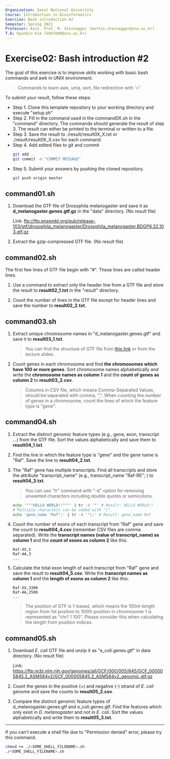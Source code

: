 ```yaml
---
Organization: Seoul National University
Course: Introduction to Bioinformatics
Exercise: Bash introduction #2
Semester: Spring 2021
Professor: Asst. Prof. M. Steinegger (martin.steinegger@snu.ac.kr)
T.A: Hyunbin Kim (khb7840@snu.ac.kr)
---
```


# Exercise02: Bash introduction #2

The goal of this exercise is to improve skills working with basic bash commands and awk in UNIX environment.

> Commands to learn
> awk, uniq, sort, file redirection with '>'

To submit your result, follow these steps:

- Step 1. Clone this template repository to your working directory and execute "setup.sh"
- Step 2. Fill in the command used in the command0X.sh in the "command" directory. The commands should generate the result of step 3. The result can either be printed to the terminal or written to a file.
- Step 3. Save the result to ./result/result0X_X.txt or ./result/result0X_X.csv for each command.
- Step 4. Add edited files to git and commit
   ```sh
   git add .
   git commit -m "COMMIT MESSAGE"
   ```
- Step 5. Submit your answers by pushing the cloned repository.
   ```sh
   git push origin master
   ```


## command01.sh
1. Download the GTF file of Drosophila melanogaster and save it as **d_melanogaster.genes.gtf.gz** in the "data" directory. (No result file)

   Link: ftp://ftp.ensembl.org/pub/release-103/gtf/drosophila_melanogaster/Drosophila_melanogaster.BDGP6.32.103.gtf.gz

2. Extract the gzip-compressed GTF file. (No result file)


## command02.sh
The first few lines of GTF file begin with "#". These lines are called header lines.

1. Use a command to extract only the header line from a GTF file and store the result to **result02_1.txt** in the "result" directory.

2. Count the number of lines in the GTF file except for header lines and save the number to **result02_2.txt**.


## command03.sh
1. Extract unique chromosome names in "d_melanogaster.genes.gtf" and save it to **result03_1.txt**.
   > You can find the structure of GTF file from [this link](https://en.wikipedia.org/wiki/General_feature_format)
   or from the lecture slides.

2. Count genes in each chromosome and find **the chromosomes which have 100 or more genes**.
   Sort chromosome names alphabetically and write the **chromosome names as column 1** and
   the **count of genes as column 2** to **result03_2.csv**.
   > Columns in CSV file, which means Comma-Separated Values, should be separated with comma, ",".
   > When counting the number of genes in a chromosome, count the lines of which the feature type is "gene".


## command04.sh
1.  Extract the distinct genomic feature types (e.g., gene, exon, transcript ...) from the GTF file.
    Sort the values alphabetically and save them to **result04_1.txt**.

2. Find the line in which the feature type is "gene" and the gene name is "Raf".
   Save the line to **result04_2.txt**.

3. The "Raf" gene has multiple transcripts. Find all transcripts and store the attribute "transcript_name" (e.g., transcript_name "Raf-RE"; ) to **result04_3.txt**.
   > You can use "tr" command with "-d" option for removing unwanted characters including double quotes or semicolons.
   ```sh
   echo '"""HELLO WORLD!!"""' | tr -d '"' # Result: HELLO WORLD!!
   # Multiple characters can be added with "|".
   echo 'gene_name "Raf";' | tr -d '"|;' # Result: gene_name Raf
   ```

4. Count the number of exons of each transcript from "Raf" gene and save the count to **result04_4.csv** (remember CSV files are comma separated). Write the **transcript names (value of transcript_name) as column 1** and the **count of exons as column 2** like this:
   ```
   Raf-XX,5
   Raf-AA,3
   ...
   ```

5. Calculate the total exon length of each transcript from "Raf" gene and save the result to **result04_5.csv**.
   Write the **transcript names as column 1** and the **length of exons as column 2** like this:
   ```
   Raf-XX,3300
   Raf-AA,2500
   ...
   ```
   > The position of GTF is 1-based, which means the 100nt-length region from 1st position to 100th position in chromosome 1 is represented as "chr1 1 100". Please consider this when calculating
   > the length from position indices.

## command05.sh
1. Download *E. coli* GTF file and unzip it as "e_coli.genes.gtf" in data directory. (No result file)

   Link: https://ftp.ncbi.nlm.nih.gov/genomes/all/GCF/000/005/845/GCF_000005845.2_ASM584v2/GCF_000005845.2_ASM584v2_genomic.gtf.gz

2. Count the genes in the positive (+) and negative (-) strand of *E. coli* genome
   and save the counts to **result05_2.csv**.

3. Compare the distinct genomic feature types of d_melanogaster.genes.gtf and e_coli.genes.gtf.
   Find the features which only exist in *D. melanogaster* and not in *E. coli*.
   Sort the values alphabetically and write them to **result05_3.txt**.

---

If you can't execute a shell file due to "Permission denied" error, please try this command.
```sh
chmod +x ./<SOME_SHELL_FILENAME>.sh
./<SOME_SHELL_FILENAME>.sh
```